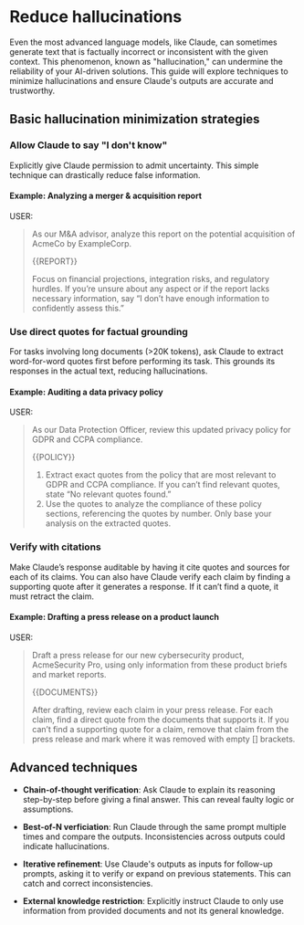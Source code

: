 # Reduce hallucinations

Even the most advanced language models, like Claude, can sometimes generate text
that is factually incorrect or inconsistent with the given context. This
phenomenon, known as "hallucination," can undermine the reliability of your
AI-driven solutions. This guide will explore techniques to minimize
hallucinations and ensure Claude's outputs are accurate and trustworthy.

## Basic hallucination minimization strategies

### Allow Claude to say "I don't know"

Explicitly give Claude permission to admit uncertainty. This simple technique
can drastically reduce false information.

#### Example: Analyzing a merger & acquisition report

USER:

> As our M&A advisor, analyze this report on the potential acquisition of AcmeCo
> by ExampleCorp.
>
> <report>
>
> {{REPORT}}
>
> </report>
>
> Focus on financial projections, integration risks, and regulatory hurdles. If
> you’re unsure about any aspect or if the report lacks necessary information,
> say “I don’t have enough information to confidently assess this.”

### Use direct quotes for factual grounding

For tasks involving long documents (>20K tokens), ask Claude to extract
word-for-word quotes first before performing its task. This grounds its
responses in the actual text, reducing hallucinations.

#### Example: Auditing a data privacy policy

USER:

> As our Data Protection Officer, review this updated privacy policy for GDPR
> and CCPA compliance.
>
> <policy>
>
> {{POLICY}}
>
> </policy>
>
> 1. Extract exact quotes from the policy that are most relevant to GDPR and
>    CCPA compliance. If you can’t find relevant quotes, state “No relevant
>    quotes found.”
> 2. Use the quotes to analyze the compliance of these policy sections,
>    referencing the quotes by number. Only base your analysis on the extracted
>    quotes.

### Verify with citations

Make Claude’s response auditable by having it cite quotes and sources for each
of its claims. You can also have Claude verify each claim by finding a
supporting quote after it generates a response. If it can’t find a quote, it
must retract the claim.

#### Example: Drafting a press release on a product launch

USER:

> Draft a press release for our new cybersecurity product, AcmeSecurity Pro,
> using only information from these product briefs and market reports.
>
> <documents>
>
> {{DOCUMENTS}}
>
> </documents>
>
> After drafting, review each claim in your press release. For each claim, find
> a direct quote from the documents that supports it. If you can’t find a
> supporting quote for a claim, remove that claim from the press release and
> mark where it was removed with empty [] brackets.

## Advanced techniques

- **Chain-of-thought verification**: Ask Claude to explain its reasoning
  step-by-step before giving a final answer. This can reveal faulty logic or
  assumptions.

- **Best-of-N verficiation**: Run Claude through the same prompt multiple times
  and compare the outputs. Inconsistencies across outputs could indicate
  hallucinations.

- **Iterative refinement**: Use Claude's outputs as inputs for follow-up
  prompts, asking it to verify or expand on previous statements. This can catch
  and correct inconsistencies.

- **External knowledge restriction**: Explicitly instruct Claude to only use
  information from provided documents and not its general knowledge.
